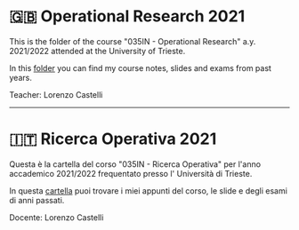 # :gb: Operational Research 2021

This is the folder of the course "035IN - Operational Research" a.y. 2021/2022 attended at the University of
Trieste.

In this [folder](.) you can find my course notes, slides and exams from past years.

Teacher: Lorenzo Castelli

---

# :it: Ricerca Operativa 2021

Questa è la cartella del corso "035IN - Ricerca Operativa" per l'anno accademico 2021/2022 frequentato presso l'
Università di Trieste.

In questa [cartella](.) puoi trovare i miei appunti del corso, le slide e degli esami di anni passati.

Docente: Lorenzo Castelli